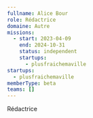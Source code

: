 ```yaml
---
fullname: Alice Bour
role: Rédactrice
domaine: Autre
missions:
  - start: 2023-04-09
    end: 2024-10-31
    status: independent
    startups:
      - plusfraichemaville
startups:
  - plusfraichemaville
memberType: beta
teams: []
---
```

Rédactrice